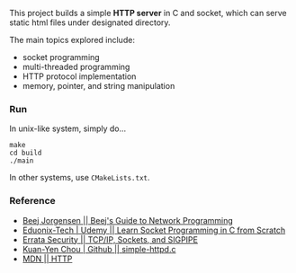 This project builds a simple **HTTP server** in C and socket, 
which can serve static html files under designated directory. 

The main topics explored include:

* socket programming
* multi-threaded programming
* HTTP protocol implementation
* memory, pointer, and string manipulation

### Run

In unix-like system, simply do...

```
make
cd build
./main
```

In other systems, use `CMakeLists.txt`.

### Reference

* [Beej Jorgensen || Beej's Guide to Network Programming](https://beej.us/guide/bgnet/html/#sendrecv)
* [Eduonix-Tech | Udemy || Learn Socket Programming in C from Scratch](https://www.udemy.com/course/learn-socket-programming-in-c-from-scratch)
* [Errata Security || TCP/IP, Sockets, and SIGPIPE](https://blog.erratasec.com/2018/10/tcpip-sockets-and-sigpipe.html#.XyRhOElS_ok)
* [Kuan-Yen Chou | Github || simple-httpd.c](https://github.com/kyechou)
* [MDN || HTTP](https://developer.mozilla.org/en-US/docs/Web/HTTP)
